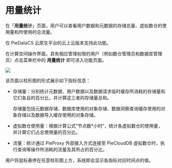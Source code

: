 # 用量统计

在「**用量统计**」页面，用户可以查看用户数据和元数据的存储总量、虚拟数仓的使用量和所使用的总流量。

<note type="tip">
    <p>仅 PieDataCS 云原生平台的云上云版本支持此功能。</p>   
</note>

在计算空间操作界面，具有相应管理权限的用户（例如数仓管理员和数据库管理员）点击菜单栏中的 **用量统计** 即可进入功能页面。

<img src="https://pdb-doc.oss-cn-beijing.aliyuncs.com/coc-pic/v1/usage-statistics1.png" scope="external" />

该页面以柱形图的形式展示如下指标信息：
* 存储量：分别统计元数据、用户数据以及数据请求临时缓存所消耗的存储量和它们各自的百分比，并计算这三者的存储量总和。

  存储量包括元数据存储、数据库使用的对象存储、数据洞察查询缓存使用的对象存储以及数据导入缓存使用的对象存储。

* 虚拟数仓使用量：根据计算公式“节点数*小时”，统计各虚拟数仓的使用量，并计算它们占总使用量的百分比。
* 流量：统计通过 PieProxy 外部接入方式连接至 PieCloudDB 虛拟数仓时，执行查询等操作所消耗的流量及其所占的百分比。

用户将鼠标悬停在任意柱形图上方，系统即会显示各指标对应时间点的值。